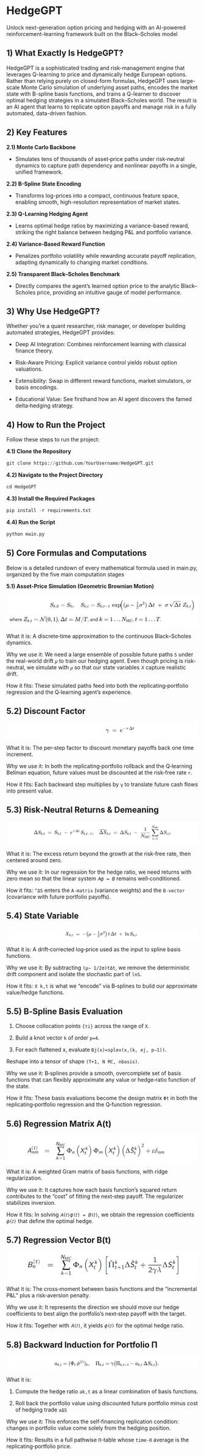 # HedgeGPT
Unlock next-generation option pricing and hedging with an AI-powered reinforcement-learning framework built on the Black–Scholes model

## 1) What Exactly Is HedgeGPT?
HedgeGPT is a sophisticated trading and risk-management engine that leverages Q-learning to price and dynamically hedge European options. Rather than relying purely on closed-form formulas, HedgeGPT uses large-scale Monte Carlo simulation of underlying asset paths, encodes the market state with B-spline basis functions, and trains a Q-learner to discover optimal hedging strategies in a simulated Black–Scholes world. The result is an AI agent that learns to replicate option payoffs and manage risk in a fully automated, data-driven fashion.

## 2) Key Features

**2.1) Monte Carlo Backbone**

* Simulates tens of thousands of asset‐price paths under risk‐neutral dynamics to capture path dependency and nonlinear payoffs in a single, unified framework.

**2.2) B-Spline State Encoding**

* Transforms log-prices into a compact, continuous feature space, enabling smooth, high-resolution representation of market states.

**2.3) Q-Learning Hedging Agent**

* Learns optimal hedge ratios by maximizing a variance-based reward, striking the right balance between hedging P&L and portfolio variance.

**2.4) Variance-Based Reward Function**

* Penalizes portfolio volatility while rewarding accurate payoff replication, adapting dynamically to changing market conditions.

**2.5) Transparent Black–Scholes Benchmark**

* Directly compares the agent’s learned option price to the analytic Black–Scholes price, providing an intuitive gauge of model performance.

## 3) Why Use HedgeGPT?
Whether you’re a quant researcher, risk manager, or developer building automated strategies, HedgeGPT provides:

* Deep AI Integration: Combines reinforcement learning with classical finance theory.

* Risk-Aware Pricing: Explicit variance control yields robust option valuations.

* Extensibility: Swap in different reward functions, market simulators, or basis encodings.

* Educational Value: See firsthand how an AI agent discovers the famed delta‐hedging strategy.

 ## 4) How to Run the Project
Follow these steps to run the project:

**4.1) Clone the Repository**

```python
git clone https://github.com/YourUsername/HedgeGPT.git
```

**4.2) Navigate to the Project Directory**

```python
cd HedgeGPT
```

**4.3) Install the Required Packages**

```python
pip install -r requirements.txt
```

**4.4) Run the Script**

```python
python main.py
```

## 5) Core Formulas and Computations

Below is a detailed rundown of every mathematical formula used in main.py, organized by the five main computation stages

**5.1) Asset‐Price Simulation (Geometric Brownian Motion)**

![Asset‐Price Simulation (Geometric Brownian Motion)](Geometric_Brownian_Motion.png)

What it is: A discrete‐time approximation to the continuous Black–Scholes dynamics.

Why we use it: We need a large ensemble of possible future paths `S` under the real-world drift `𝜇` to train our hedging agent. Even though pricing is risk‐neutral, we simulate with `𝜇` so that our state variables `𝑋` capture realistic drift.

How it fits: These simulated paths feed into both the replicating‐portfolio regression and the Q‐learning agent’s experience.

## 5.2) Discount Factor

![Discount Factor](Discount_Factor.png)

What it is: The per‐step factor to discount monetary payoffs back one time increment.

Why we use it: In both the replicating‐portfolio rollback and the Q‐learning Bellman equation, future values must be discounted at the risk‐free rate 
`r`.

How it fits: Each backward step multiplies by `γ` to translate future cash flows into present value.

## 5.3) Risk‐Neutral Returns & Demeaning

![Risk‐Neutral Returns & Demeaning](Risk‐Neutral_Returns_&_Demeaning.png)

What it is: The excess return beyond the growth at the risk‐free rate, then centered around zero.

Why we use it: In our regression for the hedge ratio, we need returns with zero mean so that the linear system 
`𝐴𝜙 = 𝐵` remains well‐conditioned.

How it fits: `^ΔS` enters the `A‐matrix` (variance weights) and the `B‐vector` (covariance with future portfolio payoffs).

## 5.4) State Variable

![State Variable](State_Variable.png)

What it is: A drift‐corrected log‐price used as the input to spline basis functions.

Why we use it: By subtracting `(μ− 1/2σ)tΔt`, we remove the deterministic drift component and isolate the stochastic part of `lnS`.

How it fits: `X k,t` is what we “encode” via B‐splines to build our approximate value/hedge functions.

## 5.5) B‐Spline Basis Evaluation

1. Choose collocation points `{τi}` across the range of `X`.

2. Build a knot vector `k` of order `p=4`.

3. For each flattened x, evaluate `Bj​(x)=splev(x,(k, ej, p−1))`.

Reshape into a tensor of shape `(T+1, N MC, nbasis)`.

Why we use it: B‐splines provide a smooth, overcomplete set of basis functions that can flexibly approximate any value or hedge‐ratio function of the state.

How it fits: These basis evaluations become the design matrix `Φt` in both the replicating‐portfolio regression and the Q‐function regression.

## 5.6) Regression Matrix A(t)

![Regression_Matrix_A(t)](Regression_Matrix_A(t).png)

What it is: A weighted Gram matrix of basis functions, with ridge regularization. 

Why we use it: It captures how each basis function’s squared return contributes to the “cost” of fitting the next‐step payoff. The regularizer stabilizes inversion.

How it fits: In solving `𝐴(𝑡)𝜙(𝑡) = 𝐵(𝑡)`, we obtain the regression coefficients `𝜙(𝑡)` that define the optimal hedge.

## 5.7) Regression Vector B(t)

![Regression)Vector_B(t)](Regression_Vector_B(t).png)

What it is: The cross‐moment between basis functions and the “incremental P&L” plus a risk‐aversion penalty.

Why we use it: It represents the direction we should move our hedge coefficients to best align the portfolio’s next‐step payoff with the target.

How it fits: Together with `𝐴(𝑡)`, it yields `𝜙(𝑡)` for the optimal hedge ratio.

## 5.8) Backward Induction for Portfolio Π

![Portfolio_Pi)](Portfolio_Pi.png)

What it is: 

1. Compute the hedge ratio `ak,t` as a linear combination of basis functions.
   
2. Roll back the portfolio value using discounted future portfolio minus cost of hedging trade `aΔS`

Why we use it: This enforces the self‐financing replication condition: changes in portfolio value come solely from the hedging position.

How it fits: Results in a full pathwise `Π`-table whose `time-0` average is the replicating‐portfolio price.













